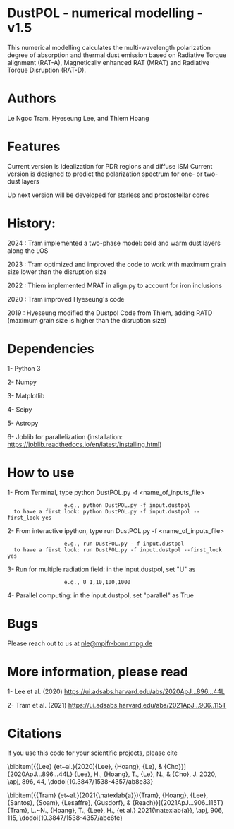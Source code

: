 # DustPOL - numerical modelling - v1.5
This numerical modelling calculates the multi-wavelength polarization degree of absorption and thermal dust emission 
based on Radiative Torque alignment (RAT-A), Magnetically enhanced RAT (MRAT) and Radiative Torque Disruption (RAT-D).

# Authors
Le Ngoc Tram, Hyeseung Lee, and Thiem Hoang

# Features
Current version is idealization for PDR regions and diffuse ISM
Current version is designed to predict the polarization spectrum for one- or two-dust layers

Up next version will be developed for starless and prostostellar cores

# History:
2024   : Tram implemented a two-phase model: cold and warm dust layers along the LOS

2023   : Tram optimized and improved the code to work with maximum grain size lower than the disruption size

2022   : Thiem implemented MRAT in align.py to account for iron inclusions

2020   : Tram improved Hyeseung's code

2019   : Hyeseung modified the Dustpol Code from Thiem, adding RATD (maximum grain size is higher than the disruption size)

# Dependencies

1- Python 3

2- Numpy

3- Matplotlib

4- Scipy

5- Astropy

6- Joblib for parallelization (installation: https://joblib.readthedocs.io/en/latest/installing.html)

# How to use

1- From Terminal, type python DustPOL.py -f <name_of_inputs_file>

                      e.g., python DustPOL.py -f input.dustpol
      to have a first look: python DustPOL.py -f input.dustpol --first_look yes
                      
2- From interactive ipython, type run DustPOL.py -f <name_of_inputs_file>

                      e.g., run DustPOL.py - f input.dustpol
      to have a first look: run DustPOL.py -f input.dustpol --first_look yes

3- Run for multiple radiation field: in the input.dustpol, set "U" as

                      e.g., U 1,10,100,1000

4- Parallel computing: in the input.dustpol, set "parallel" as True

# Bugs
Please reach out to us at nle@mpifr-bonn.mpg.de 

# More information, please read

1- Lee et al. (2020) https://ui.adsabs.harvard.edu/abs/2020ApJ...896...44L

2- Tram et al. (2021) https://ui.adsabs.harvard.edu/abs/2021ApJ...906..115T

# Citations
If you use this code for your scientific projects, please cite

\bibitem[{{Lee} {et~al.}(2020){Lee}, {Hoang}, {Le}, \& {Cho}}]{2020ApJ...896...44L}
{Lee}, H., {Hoang}, T., {Le}, N., \& {Cho}, J. 2020, \apj, 896, 44,
  \dodoi{10.3847/1538-4357/ab8e33}

\bibitem[{{Tram} {et~al.}(2021{\natexlab{a}}){Tram}, {Hoang}, {Lee}, {Santos}, {Soam}, {Lesaffre}, {Gusdorf}, \& {Reach}}]{2021ApJ...906..115T}
{Tram}, L.~N., {Hoang}, T., {Lee}, H., {et al.} 2021{\natexlab{a}}, \apj, 906,
  115, \dodoi{10.3847/1538-4357/abc6fe}
